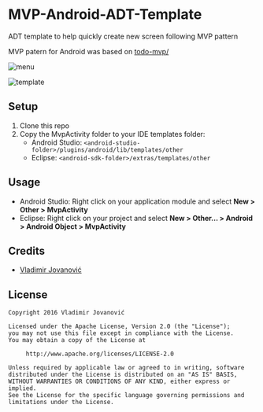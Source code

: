 # MVP-Android-ADT-Template
ADT template to help quickly create new screen following MVP pattern

MVP patern for Android was based on [todo-mvp/](https://github.com/googlesamples/android-architecture/tree/todo-mvp/)


![menu](https://s28.postimg.org/9s6r14159/menu.png "menu")

![template](https://s28.postimg.org/69ur4q099/template.png "templates")

Setup
-----

1. Clone this repo
2. Copy the MvpActivity folder to your IDE templates folder:
   - Android Studio: `<android-studio-folder>/plugins/android/lib/templates/other`
   - Eclipse: `<android-sdk-folder>/extras/templates/other`

Usage
-----

- Android Studio: Right click on your application module and select **New > Other > MvpActivity**
- Eclipse: Right click on your project and select **New > Other... > Android > Android Object > MvpActivity**

Credits
-------

+ [Vladimir Jovanović](https://github.com/vlad1m1r990)

License
-------

    Copyright 2016 Vladimir Jovanović

    Licensed under the Apache License, Version 2.0 (the "License");
    you may not use this file except in compliance with the License.
    You may obtain a copy of the License at

         http://www.apache.org/licenses/LICENSE-2.0

    Unless required by applicable law or agreed to in writing, software
    distributed under the License is distributed on an "AS IS" BASIS,
    WITHOUT WARRANTIES OR CONDITIONS OF ANY KIND, either express or implied.
    See the License for the specific language governing permissions and
    limitations under the License.
